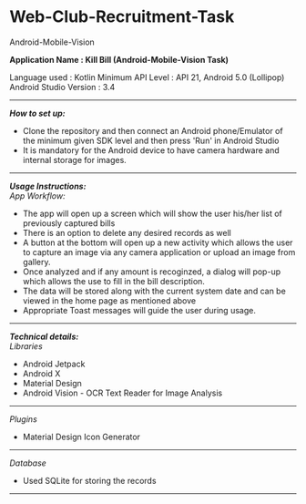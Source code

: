 # Web-Club-Recruitment-Task
Android-Mobile-Vision

**Application Name : Kill Bill (Android-Mobile-Vision Task)**

Language used : Kotlin
Minimum API Level : API 21, Android 5.0 (Lollipop)
Android Studio Version : 3.4

---

***How to set up:***
- Clone the repository and then connect an Android phone/Emulator of the minimum given SDK level and then press 'Run' in Android Studio
- It is mandatory for the Android device to have camera hardware and internal storage for images.

---

***Usage Instructions:***
<br>
*App Workflow:*
- The app will open up a screen which will show the user his/her list of previously captured bills
- There is an option to delete any desired records as well
- A button at the bottom will open up a new activity which allows the user to capture an image via any camera application or upload an image from gallery.
- Once analyzed and if any amount is recoginzed, a dialog will pop-up which allows the use to fill in the bill description.
- The data will be stored along with the current system date and can be viewed in the home page as mentioned above
- Appropriate Toast messages will guide the user during usage.

---

***Technical details:***
<br>
*Libraries*
- Android Jetpack
- Android X
- Material Design
- Android Vision - OCR Text Reader for Image Analysis 

---

*Plugins*
- Material Design Icon Generator

---

*Database*
- Used SQLite for storing the records

---



